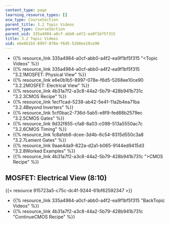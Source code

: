 ```yaml
---
content_type: page
learning_resource_types: []
ocw_type: CourseSection
parent_title: 3.2 Topic Videos
parent_type: CourseSection
parent_uid: 335a4984-a0cf-abb0-a4f2-ea9f1bf5f315
title: 3.2 Topic Videos
uid: e6e0b1b5-8997-078e-f6d5-5268ee10ce90
---
```


*   {{% resource_link 335a4984-a0cf-abb0-a4f2-ea9f1bf5f315 "\<Topic Videos" %}}
*   {{% resource_link 335a4984-a0cf-abb0-a4f2-ea9f1bf5f315 "3.2.1MOSFET: Physical View" %}}
*   {{% resource_link e6e0b1b5-8997-078e-f6d5-5268ee10ce90 "3.2.2MOSFET: Electrical View" %}}
*   {{% resource_link 4b31a7f2-a3c8-44a2-5b79-428b941b731c "3.2.3CMOS Recipe" %}}
*   {{% resource_link 1ecf1cad-5238-ab42-5e41-11a2b4ea71ba "3.2.4Beyond Inverters" %}}
*   {{% resource_link 5cf0bac2-736d-5ab5-e8f9-fed88b2579ec "3.2.5CMOS Gates" %}}
*   {{% resource_link 9d32f855-cfa8-8a03-c098-513a5550ac7c "3.2.6CMOS Timing" %}}
*   {{% resource_link 1c8afeb6-dcee-3d4b-6c54-8315d550c3a8 "3.2.7Lenient Gates" %}}
*   {{% resource_link 9aae4da9-822a-d2a1-b065-9144ed9415d3 "3.2.8Worked Examples" %}}
*   {{% resource_link 4b31a7f2-a3c8-44a2-5b79-428b941b731c "\>CMOS Recipe" %}}

MOSFET: Electrical View (8:10)
------------------------------

{{< resource 915723a5-c75c-dc4f-9244-61bf62592347 >}}

*   {{% resource_link 335a4984-a0cf-abb0-a4f2-ea9f1bf5f315 "BackTopic Videos" %}}
*   {{% resource_link 4b31a7f2-a3c8-44a2-5b79-428b941b731c "ContinueCMOS Recipe" %}}